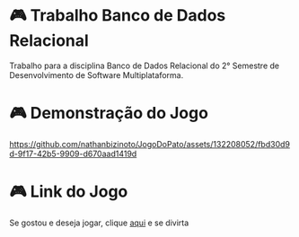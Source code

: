 # 🎮 Trabalho Banco de Dados Relacional

Trabalho para a disciplina Banco de Dados Relacional do 2° Semestre de Desenvolvimento de Software Multiplataforma.

# 🎮 Demonstração do Jogo

https://github.com/nathanbizinoto/JogoDoPato/assets/132208052/fbd30d9d-9f17-42b5-9909-d670aad1419d

# 🎮 Link do Jogo

Se gostou e deseja jogar, clique [aqui](https://patogame.netlify.app/) e se divirta



